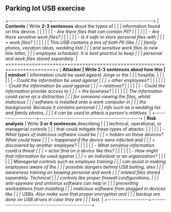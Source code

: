 ## **Parking lot USB exercise**

+--------------------+-------------------------------------------------+
| **Contents**       | Write **2-3 sentences** about the types of      |
|                    | information found on this device.               |
|                    |                                                 |
|                    | -   *Are there files that can contain PII?*     |
|                    |                                                 |
|                    | -   *Are there sensitive work files?*           |
|                    |                                                 |
|                    | -   *Is it safe to store personal files with    |
|                    |     > work files?*                              |
|                    |                                                 |
|                    | *This USB contains a mix of both PII (like      |
|                    | family photos, vacation ideas, wedding list)    |
|                    | and sensitive work files (a new hire letter,    |
|                    | employee schedule). It is best practice to keep |
|                    | personal and work files stored separately.*     |
+====================+=================================================+
| **Attacker         | Write **2-3 sentences** about how this          |
| mindset**          | information could be used against Jorge or the  |
|                    | hospital.                                       |
|                    |                                                 |
|                    | -   *Could the information be used against      |
|                    |     > other employees?*                         |
|                    |                                                 |
|                    | -   *Could the information be used against      |
|                    |     > relatives?*                               |
|                    |                                                 |
|                    | -   *Could the information provide access to    |
|                    |     > the business?*                            |
|                    |                                                 |
|                    | *The information could serve as a distraction   |
|                    | for someone viewing the files, whilst malicious |
|                    | software is installed onto a work computer in   |
|                    | the background. Because it contains personal    |
|                    | info such as a wedding list and family photos,  |
|                    | it can be used to attack a person's relatives.* |
+--------------------+-------------------------------------------------+
| **Risk analysis**  | Write **3 or 4 sentences** describing           |
|                    | technical, operational, or managerial controls  |
|                    | that could mitigate these types of attacks:     |
|                    |                                                 |
|                    | -   *What types of malicious software could be  |
|                    |     > hidden on these devices? What could have  |
|                    |     > happened if the device were infected and  |
|                    |     > discovered by another employee?*          |
|                    |                                                 |
|                    | -   *What sensitive information could a threat  |
|                    |     > actor find on a device like this?*        |
|                    |                                                 |
|                    | -   *How might that information be used against |
|                    |     > an individual or an organization?*        |
|                    |                                                 |
|                    | *Managerial controls such as employee training  |
|                    | can assist in making employees aware of the     |
|                    | possible dangers behind USB baiting, also       |
|                    | awareness training on keeping personal and work |
|                    | related files stored separately. Technical      |
|                    | controls like proper firewall configurations,   |
|                    | anti-spyware and antivirus software can help in |
|                    | preventing workstations from installing         |
|                    | malicious software from plugged in devices like |
|                    | USBs. Also make sure that proper encryption and |
|                    | backup are done on USB drives in case they are  |
|                    | lost.*                                          |
+--------------------+-------------------------------------------------+

